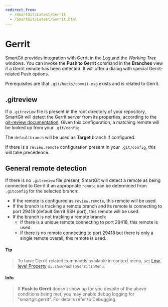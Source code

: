 ```yaml
---
redirect_from:
  - /SmartGit/Latest/Gerrit
  - /SmartGit/Latest/Gerrit.html
---
```


# Gerrit

SmartGit provides integration with Gerrit in the *Log* and the *Working Tree* windows. You can invoke the **Push to Gerrit** command in the **Branches** view if a Gerrit remote has been detected. It will offer a dialog with special Gerrit-related Push options.

Prerequisites are that `.git/hooks/commit-msg` exists and is related to Gerrit.

## .gitreview

If a `.gitreview` file is present in the root directory of your repository, SmartGit will detect the Gerrit server from its properties, according to the [git-review documentation](https://linux.die.net/man/1/git-review). Given this configuration, a matching remote will be looked up from your `.git/config`.

The `defaultbranch` will be used as **Target** branch if configured.

If there is a `review.remote` configuration present in your `.git/config`, this will take precedence.

## General remote detection

If there is no `.gitreview` file present, SmartGit will detect a remote as being connected to Gerrit if an appropriate `remote` can be determined from `.gitconfig` for the selected branch:

- If the remote is configured as `review.remote`, this remote will be used.
- If the branch is tracking a remote branch and its remote is connecting to port 29418 (default Gerrit SSH port), this remote will be used.
- If the branch is not tracking a remote branch:
    - If there is a unique remote connecting to port 29418, this remote is used.
    - If there is no remote connecting to port 29418 but there is only a single remote overall, this remote is used.

#### Tip

> To have Gerrit-related commands available in context menu,
> set [Low-level Property](../GUI/AdvancedSettings/System-Properties.md) `ui.showPushToGerritInMenu`.

#### Info

> If **Push to Gerrit** doesn't show up for you despite of the above conditions being met, you may enable debug logging for
> "smartgit.gerrit". For details refer to Debugging.


